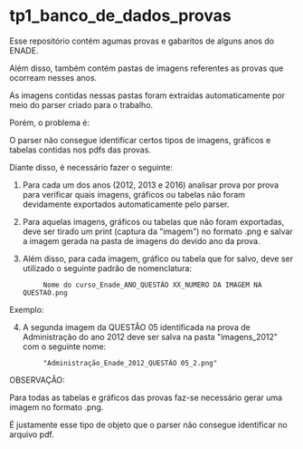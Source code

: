 # tp1_banco_de_dados_provas

Esse repositório contém agumas provas e gabaritos de alguns anos do ENADE.

Além disso, também contém pastas de imagens referentes as provas que ocorream nesses anos.

As imagens contidas nessas pastas foram extraídas automaticamente por meio do parser criado para o trabalho.

Porém, o problema é:

O parser não consegue identificar certos tipos de imagens, gráficos e tabelas contidas nos pdfs das provas.

Diante disso, é necessário fazer o seguinte:

1. Para cada um dos anos (2012, 2013 e 2016) analisar prova por prova para verificar quais imagens, gráficos ou tabelas não foram devidamente exportados automaticamente pelo parser. 

2. Para aquelas imagens, gráficos ou tabelas que não foram exportadas, deve ser tirado um print (captura da "imagem") no formato .png e salvar a imagem gerada na pasta de imagens do devido ano da prova.

3. Além disso, para cada imagem, gráfico ou tabela que for salvo, deve ser utilizado o seguinte padrão de nomenclatura:

            Nome do curso_Enade_ANO_QUESTÂO XX_NUMERO DA IMAGEM NA QUESTAO.png

Exemplo: 

4. A segunda imagem da QUESTÂO 05 identificada na prova de Administração do ano 2012 deve ser salva na pasta "imagens_2012" com o seguinte nome:

            "Administração_Enade_2012_QUESTÃO 05_2.png" 
            
            
            
            
OBSERVAÇÂO:

Para todas as tabelas e gráficos das provas faz-se necessário gerar uma imagem no formato .png. 

É justamente esse tipo de objeto que o parser não consegue identificar no arquivo pdf.
